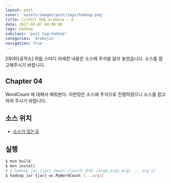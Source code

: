 ```yaml
---
layout: post
cover: 'assets/images/post/tags/hadoop.png'
title: (스터디) 하둡.araboza - 4
date: 2017-05-07 00:00:00
tags: hadoop
subclass: 'post tag-hadoop'
categories: 'drakejin'
navigation: True
---
```

[데이터공작소] 하둡 스터디 자세한 내용은 소스에 주석을 달아 놓았습니다. 소스를 참고해주시기 바랍니다.

## Chapter 04
 WordCount 에 대해서 배워본다. 이번장은 소스에 주석으로 진행하였으니 소스를 참고하여 주시기 바랍니다.

## 소스 위치
 - [소스가 있는곳](https://github.com/drake-jin/hadoop-study/tree/master/week04/wordcount/wordcount/src/wc/MyWordCount.java)

## 실행 

``` bash
$ mvn build
$ mvn install
# $ hadoop jar {jar} {main class의 위치} [arg0,arg1,arg2 ... arg n]
$ hadoop jar {jar} wc.MyWordCount [...args]

```


